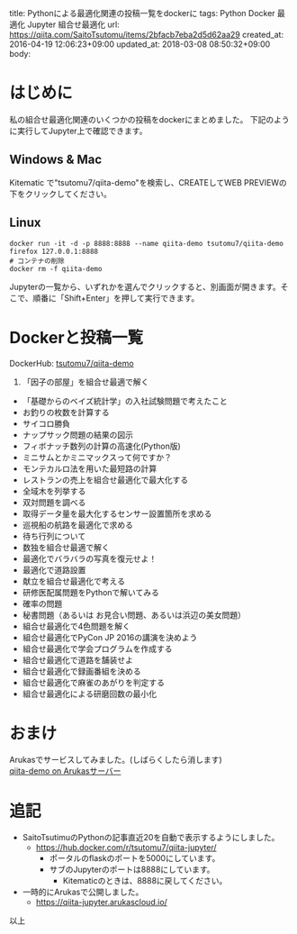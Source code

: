 title: Pythonによる最適化関連の投稿一覧をdockerに
tags: Python Docker 最適化 Jupyter 組合せ最適化
url: https://qiita.com/SaitoTsutomu/items/2bfacb7eba2d5d62aa29
created_at: 2016-04-19 12:06:23+09:00
updated_at: 2018-03-08 08:50:32+09:00
body:

# はじめに
私の組合せ最適化関連のいくつかの投稿をdockerにまとめました。
下記のように実行してJupyter上で確認できます。

## Windows & Mac
Kitematic で"tsutomu7/qiita-demo"を検索し、CREATEしてWEB PREVIEWの下をクリックしてください。

## Linux
```bash:bash
docker run -it -d -p 8888:8888 --name qiita-demo tsutomu7/qiita-demo
firefox 127.0.0.1:8888
# コンテナの削除
docker rm -f qiita-demo
```

Jupyterの一覧から、いずれかを選んでクリックすると、別画面が開きます。そこで、順番に「Shift+Enter」を押して実行できます。

# Dockerと投稿一覧
DockerHub: [tsutomu7/qiita-demo](https://hub.docker.com/r/tsutomu7/qiita-demo/)

1. 「因子の部屋」を組合せ最適で解く
- 「基礎からのベイズ統計学」の入社試験問題で考えたこと
- お釣りの枚数を計算する
- サイコロ勝負
- ナップサック問題の結果の図示
- フィボナッチ数列の計算の高速化(Python版)
- ミニサムとかミニマックスって何ですか？
- モンテカルロ法を用いた最短路の計算
- レストランの売上を組合せ最適化で最大化する
- 全域木を列挙する
- 双対問題を調べる
- 取得データ量を最大化するセンサー設置箇所を求める
- 巡視船の航路を最適化で求める
- 待ち行列について
- 数独を組合せ最適で解く
- 最適化でバラバラの写真を復元せよ！
- 最適化で道路設置
- 献立を組合せ最適化で考える
- 研修医配属問題をPythonで解いてみる
- 確率の問題
- 秘書問題（あるいは お見合い問題、あるいは浜辺の美女問題）
- 組合せ最適化で4色問題を解く
- 組合せ最適化でPyCon JP 2016の講演を決めよう
- 組合せ最適化で学会プログラムを作成する
- 組合せ最適化で道路を舗装せよ
- 組合せ最適化で録画番組を決める
- 組合せ最適化で麻雀のあがりを判定する
- 組合せ最適化による研磨回数の最小化

# おまけ
Arukasでサービスしてみました。(しばらくしたら消します)  
[qiita-demo on Arukasサーバー](https://qiita-demo.arukascloud.io/)

# 追記
- SaitoTsutimuのPythonの記事直近20を自動で表示するようにしました。
    - https://hub.docker.com/r/tsutomu7/qiita-jupyter/
        - ポータルのflaskのポートを5000にしています。
        - サブのJupyterのポートは8888にしています。
            - Kitematicのときは、8888に戻してください。
- 一時的にArukasで公開しました。
    - https://qiita-jupyter.arukascloud.io/

以上


